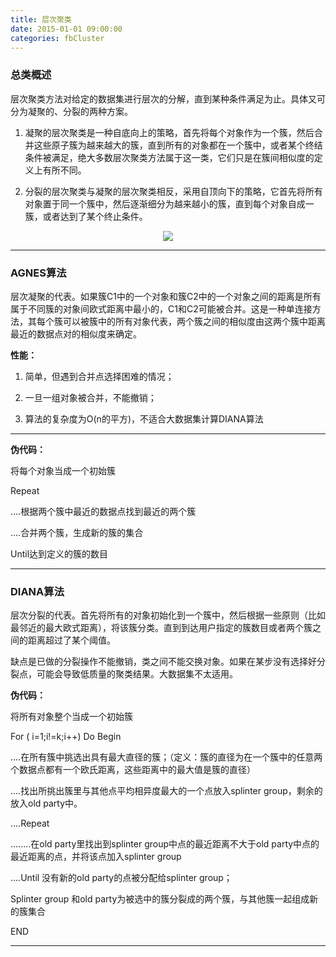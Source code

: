```yaml
---
title: 层次聚类
date: 2015-01-01 09:00:00
categories: fbCluster
---
```


### 总类概述

   层次聚类方法对给定的数据集进行层次的分解，直到某种条件满足为止。具体又可分为凝聚的、分裂的两种方案。

1. 凝聚的层次聚类是一种自底向上的策略，首先将每个对象作为一个簇，然后合并这些原子簇为越来越大的簇，直到所有的对象都在一个簇中，或者某个终结条件被满足，绝大多数层次聚类方法属于这一类，它们只是在簇间相似度的定义上有所不同。	

2. 分裂的层次聚类与凝聚的层次聚类相反，采用自顶向下的策略，它首先将所有对象置于同一个簇中，然后逐渐细分为越来越小的簇，直到每个对象自成一簇，或者达到了某个终止条件。
   
<center><img src="{{ site.baseurl }}/images/pdBase/cluster_hie1.png"></center>

---

### AGNES算法

   层次凝聚的代表。如果簇C1中的一个对象和簇C2中的一个对象之间的距离是所有属于不同簇的对象间欧式距离中最小的，C1和C2可能被合并。这是一种单连接方法，其每个簇可以被簇中的所有对象代表，两个簇之间的相似度由这两个簇中距离最近的数据点对的相似度来确定。

   <strong>性能：</strong>
   
1. 简单，但遇到合并点选择困难的情况；

2. 一旦一组对象被合并，不能撤销；

3. 算法的复杂度为O(n的平方)，不适合大数据集计算DIANA算法

---

<strong>伪代码：</strong>

将每个对象当成一个初始簇

Repeat

....根据两个簇中最近的数据点找到最近的两个簇

....合并两个簇，生成新的簇的集合

Until达到定义的簇的数目

---

### DIANA算法

   层次分裂的代表。首先将所有的对象初始化到一个簇中，然后根据一些原则（比如最邻近的最大欧式距离），将该簇分类。直到到达用户指定的簇数目或者两个簇之间的距离超过了某个阈值。

   缺点是已做的分裂操作不能撤销，类之间不能交换对象。如果在某步没有选择好分裂点，可能会导致低质量的聚类结果。大数据集不太适用。

<strong>伪代码：</strong>

将所有对象整个当成一个初始簇

For ( i=1;i!=k;i++) Do Begin
  	
....在所有簇中挑选出具有最大直径的簇；（定义：簇的直径为在一个簇中的任意两个数据点都有一个欧氏距离，这些距离中的最大值是簇的直径）

....找出所挑出簇里与其他点平均相异度最大的一个点放入splinter group，剩余的放入old party中。
   
....Repeat
      	
........在old party里找出到splinter group中点的最近距离不大于old party中点的最近距离的点，并将该点加入splinter group
   
....Until 没有新的old party的点被分配给splinter group；

Splinter group 和old party为被选中的簇分裂成的两个簇，与其他簇一起组成新的簇集合

END

---

